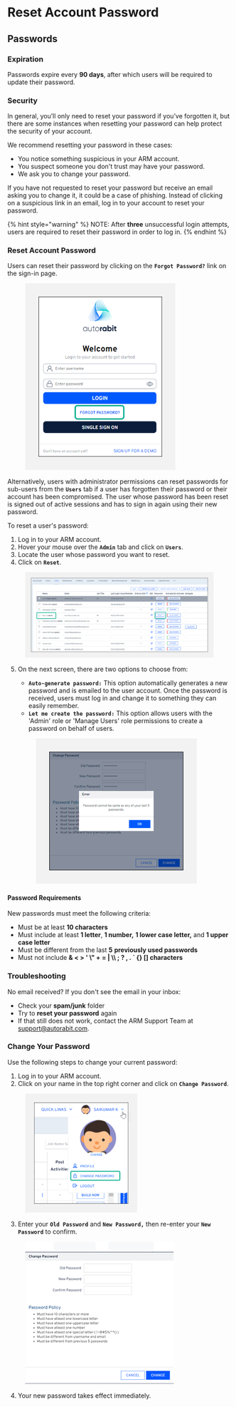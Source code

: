 # Reset Account Password

## Passwords

### Expiration

Passwords expire every **90 days**, after which users will be required to update their password.

### Security

In general, you’ll only need to reset your password if you’ve forgotten it, but there are some instances when resetting your password can help protect the security of your account.

We recommend resetting your password in these cases:

* You notice something suspicious in your ARM account.
* You suspect someone you don't trust may have your password.
* We ask you to change your password.

If you have not requested to reset your password but receive an email asking you to change it, it could be a case of phishing. Instead of clicking on a suspicious link in an email, log in to your account to reset your password.

{% hint style="warning" %}
NOTE: After **three** unsuccessful login attempts, users are required to reset their password in order to log in.
{% endhint %}

### Reset Account Password <a href="#reset-account-password" id="reset-account-password"></a>

Users can reset their password by clicking on the **`Forgot Password?`** link on the sign-in page.

<figure><img src="../../../../.gitbook/assets/image (47) (1) (1) (1) (1) (1) (1) (1) (1) (1) (1) (1).png" alt="" width="338"><figcaption></figcaption></figure>

Alternatively, users with administrator permissions can reset passwords for sub-users from the **`Users`** tab if a user has forgotten their password or their account has been compromised. The user whose password has been reset is signed out of active sessions and has to sign in again using their new password.

To reset a user's password:

1. Log in to your ARM account.
2. Hover your mouse over the **`Admin`** tab and click on **`Users`**.
3. Locate the user whose password you want to reset.
4. Click on **`Reset`**.

<figure><img src="../../../../.gitbook/assets/image (1) (1) (1) (1) (1) (1) (1) (1) (1) (1) (1) (1) (1) (1) (1) (1) (1) (1) (1) (1) (1) (1) (1) (1) (1) (1) (1) (1) (1) (1) (1) (1) (1) (1) (1) (1) (1) (1) (1) (1) (1) (1) (1) (1) (1) (1) (1) (1) (1) (1) (1) (1).png" alt=""><figcaption></figcaption></figure>

5.  On the next screen, there are two options to choose from:

    * **`Auto-generate password:`** This option automatically generates a new password and is emailed to the user account. Once the password is received, users must log in and change it to something they can easily remember.
    * **`Let me create the password:`** This option allows users with the 'Admin' role or 'Manage Users' role permissions to create a password on behalf of users.

    <figure><img src="../../../../.gitbook/assets/image (2) (1) (1) (1) (1) (1) (1) (1) (1) (1) (1) (1) (1) (1) (1) (1) (1) (1) (1) (1) (1) (1) (1) (1) (1) (1) (1) (1) (1) (1) (1) (1) (1) (1) (1).png" alt="" width="362"><figcaption></figcaption></figure>

#### Password Requirements

New passwords must meet the following criteria:

* Must be at least **10 characters**
* Must include at least **1 letter**, **1 number,** **1 lower case letter,** and **1 upper case letter**
* Must be different from the last **5** **previously used passwords**
* Must not include **& < > ' \\" + = | \\\ ; ? , . \` {} \[] characters**

### Troubleshooting <a href="#troubleshooting" id="troubleshooting"></a>

No email received? If you don't see the email in your inbox:&#x20;

* Check your **spam/junk** folder
* Try to **reset your password** again
* If that still does not work, contact the ARM Support Team at [support@autorabit.com](mailto:support@autorabit.com).

### Change Your Password <a href="#change-your-password" id="change-your-password"></a>

Use the following steps to change your current password:&#x20;

1. Log in to your ARM account.
2. Click on your name in the top right corner and click on **`Change Password`**.

<figure><img src="../../../../.gitbook/assets/image (3) (1) (1) (1) (1) (1) (1) (1) (1) (1) (1) (1) (1) (1) (1) (1) (1) (1) (1) (1) (1) (1) (1) (1) (1) (1) (1) (1) (1) (1) (1).png" alt="" width="252"><figcaption></figcaption></figure>

3. Enter your **`Old Password`** and **`New Password,`** then re-enter your **`New Password`** to confirm.

<figure><img src="../../../../.gitbook/assets/image (4) (1) (1) (1) (1) (1) (1) (1) (1) (1) (1) (1) (1) (1) (1) (1) (1) (1) (1) (1) (1) (1) (1) (1) (1) (1) (1).png" alt=""><figcaption></figcaption></figure>

4. Your new password takes effect immediately.
